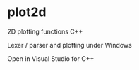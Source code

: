 # plot2d
2D plotting functions C++

Lexer / parser and plotting under Windows

Open in Visual Studio for C++
